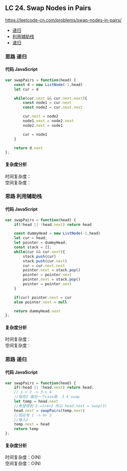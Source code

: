 ## LC 24. Swap Nodes in Pairs
https://leetcode-cn.com/problems/swap-nodes-in-pairs/
- [递归](#思路-递归)
- [利用辅助栈](#思路-利用辅助栈)
- [递归](#思路-递归)

### 思路 递归

#### 代码 JavaScript

```JavaScript
var swapPairs = function(head) {
    const d = new ListNode(-1,head)
    let cur = d

    while(cur.next && cur.next.next){
        const node1 = cur.next
        const node2 = cur.next.next

        cur.next = node2
        node1.next = node2.next
        node2.next = node1

        cur = node1
    }

    return d.next
};

```

#### 复杂度分析
时间复杂度： </br>
空间复杂度：
### 思路 利用辅助栈

#### 代码 JavaScript

```JavaScript
var swapPairs = function(head) {
    if(!head || !head.next) return head

    const dummyHead = new ListNode(-1,head)
    let cur = head;
    let pointer = dummyHead;
    const stack = [];
    while(cur && cur.next){
        stack.push(cur)
        stack.push(cur.next)
        cur = cur.next.next
        pointer.next = stack.pop()
        pointer = pointer.next
        pointer.next = stack.pop()
        pointer = pointer.next
    }

    if(cur) pointer.next = cur
    else pointer.next = null

    return dummyHead.next
};

```

#### 复杂度分析
时间复杂度： </br>
空间复杂度：
### 思路 递归

#### 代码 JavaScript

```JavaScript
var swapPairs = function(head) {
    if(!head || !head.next) return head;
    // 1-> 2 -> 3-> 4
    //保存2 最后一个case是  3 4 swap
    let temp = head.next
    //希望得到 2->1>4>3 所以 head.next = swap(3)
    head.next = swapPairs(temp.next)
    //现在有 1 -> 4> 3
    //接入2
    temp.next = head
    return temp
};

```

#### 复杂度分析
时间复杂度：O(N) </br>
空间复杂度：O(N)
